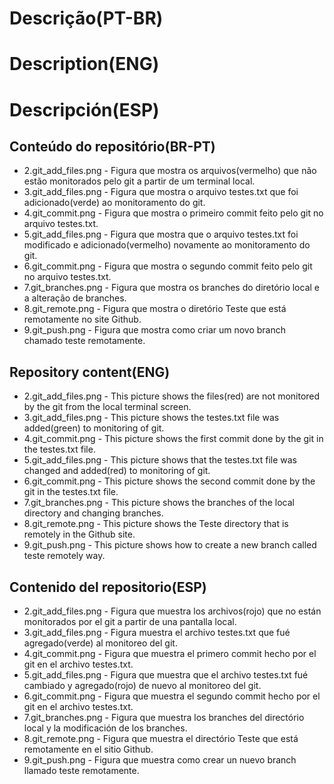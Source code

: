 # Descrição(PT-BR)
# Description(ENG)
# Descripción(ESP)

## Conteúdo do repositório(BR-PT)
+ 2.git_add_files.png - Figura que mostra os arquivos(vermelho) que não estão monitorados pelo git a partir de um terminal local. 
+ 3.git_add_files.png - Figura que mostra o arquivo testes.txt que foi adicionado(verde) ao monitoramento do git.
+ 4.git_commit.png - Figura que mostra o primeiro commit feito pelo git no arquivo testes.txt.
+ 5.git_add_files.png - Figura que mostra que o arquivo testes.txt foi modificado e adicionado(vermelho) novamente ao monitoramento do git.
+ 6.git_commit.png - Figura que mostra o segundo commit feito pelo git no arquivo testes.txt.
+ 7.git_branches.png - Figura que mostra os branches do diretório local e a alteração de branches.
+ 8.git_remote.png - Figura que mostra o diretório Teste que está remotamente no site Github.
+ 9.git_push.png - Figura que mostra como criar um novo branch chamado teste remotamente.

## Repository content(ENG)
+ 2.git_add_files.png - This picture shows the files(red) are not monitored by the git from the local terminal screen.
+ 3.git_add_files.png - This picture shows the testes.txt file was added(green) to monitoring of git.
+ 4.git_commit.png - This picture shows the first commit done by the git in the testes.txt file.
+ 5.git_add_files.png - This picture shows that the testes.txt file was changed and added(red) to monitoring of git.
+ 6.git_commit.png - This picture shows the second commit done by the git in the testes.txt file.
+ 7.git_branches.png - This picture shows the branches of the local directory and changing branches. 
+ 8.git_remote.png - This picture shows the Teste directory that is remotely in the Github site.
+ 9.git_push.png - This picture shows how to create a new branch called teste remotely way. 

## Contenido del repositorio(ESP)
+ 2.git_add_files.png - Figura que muestra los archivos(rojo) que no están monitorados por el git a partir de una pantalla local.
+ 3.git_add_files.png - Figura muestra el archivo testes.txt que fué agregado(verde) al monitoreo del git.
+ 4.git_commit.png - Figura que muestra el primero commit hecho por el git en el archivo testes.txt.
+ 5.git_add_files.png - Figura que muestra que el archivo testes.txt fué cambiado y agregado(rojo) de nuevo al monitoreo del git. 
+ 6.git_commit.png - Figura que muestra el segundo commit hecho por el git en el archivo testes.txt.
+ 7.git_branches.png - Figura que muestra los branches del directório local y la modificación de los branches.
+ 8.git_remote.png - Figura que muestra el directório Teste que está remotamente en el sitio Github.
+ 9.git_push.png - Figura que muestra como crear un nuevo branch llamado teste remotamente.
